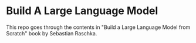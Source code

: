 # Build A Large Language Model

This repo goes through the contents in "Build a Large Language Model from Scratch" book by Sebastian Raschka.